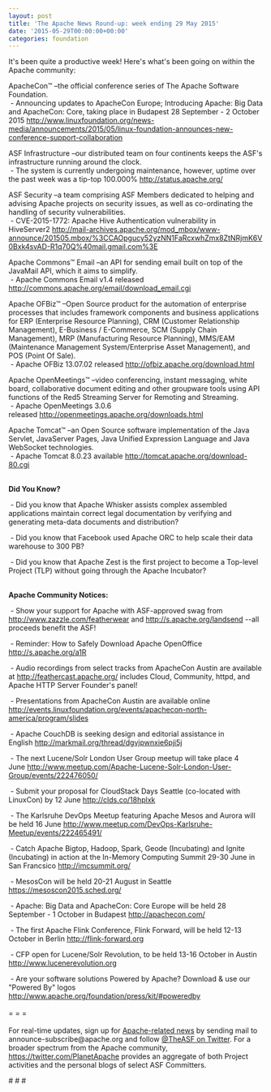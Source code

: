 ```yaml
---
layout: post
title: 'The Apache News Round-up: week ending 29 May 2015'
date: '2015-05-29T00:00:00+00:00'
categories: foundation
---
```

<div> 
    <p>It's been quite a productive week! Here's what's been going on within the Apache community:</p> 
    <p>ApacheCon™ –the official conference series of The Apache Software Foundation.<br />&nbsp;- Announcing updates to ApacheCon Europe; Introducing Apache: Big Data and ApacheCon: Core, taking place in Budapest 28 September - 2 October 2015&nbsp;<a href="http://www.linuxfoundation.org/news-media/announcements/2015/05/linux-foundation-announces-new-conference-support-collaboration">http://www.linuxfoundation.org/news-media/announcements/2015/05/linux-foundation-announces-new-conference-support-collaboration</a></p> 
    <p>ASF Infrastructure –our distributed team on four continents keeps the ASF's infrastructure running around the clock.<br />&nbsp;- The system is currently undergoing maintenance, however, uptime over the past week was a tip-top 100.000%&nbsp;<a href="http://status.apache.org/">http://status.apache.org/</a></p> 
  </div> 
  <div> 
    <p>ASF Security –a team comprising ASF Members dedicated to helping and advising Apache projects on security issues, as well as co-ordinating the handling of security vulnerabilities.<br />&nbsp;- CVE-2015-1772: Apache Hive Authentication vulnerability in HiveServer2&nbsp;<a href="http://mail-archives.apache.org/mod_mbox/www-announce/201505.mbox/%3CCAOpgucy52yzNN1FaRcxwhZmx8ZtNRjmK6V0Bxk4svAD-R1q70Q%40mail.gmail.com%3E">http://mail-archives.apache.org/mod_mbox/www-announce/201505.mbox/%3CCAOpgucy52yzNN1FaRcxwhZmx8ZtNRjmK6V0Bxk4svAD-R1q70Q%40mail.gmail.com%3E</a></p> 
  </div> 
  <p>Apache Commons™ Email –an API for sending email built on top of the JavaMail API, which it aims to simplify.<br />&nbsp;- Apache Commons Email v1.4 released <a href="http://commons.apache.org/email/download_email.cgi">http://commons.apache.org/email/download_email.cgi</a></p> 
  <div> 
    <p>Apache OFBiz™ –Open Source product for the automation of enterprise processes that includes framework components and business applications for ERP (Enterprise Resource Planning), CRM (Customer Relationship Management), E-Business / E-Commerce, SCM (Supply Chain Management), MRP (Manufacturing Resource Planning), MMS/EAM (Maintenance Management System/Enterprise Asset Management), and POS (Point Of Sale).<br />&nbsp;- Apache OFBiz 13.07.02 released&nbsp;<a href="http://ofbiz.apache.org/download.html">http://ofbiz.apache.org/download.html</a></p> 
    <div> 
      <p>Apache OpenMeetings™ –video conferencing, instant messaging, white board, collaborative document editing and other groupware tools using API functions of the Red5 Streaming Server for Remoting and Streaming.<br />&nbsp;- Apache OpenMeetings 3.0.6 released&nbsp;<a href="http://openmeetings.apache.org/downloads.html">http://openmeetings.apache.org/downloads.html</a></p> 
      <p>Apache Tomcat™ –an Open Source software implementation of the Java Servlet, JavaServer Pages, Java Unified Expression Language and Java WebSocket technologies.<br />&nbsp;- Apache Tomcat 8.0.23 available&nbsp;<a href="http://tomcat.apache.org/download-80.cgi">http://tomcat.apache.org/download-80.cgi</a> </p> 
      <p> </p> 
      <p><br /><b>Did You Know?</b></p> 
    </div> 
    <div> 
      <p>&nbsp;- Did you know that Apache Whisker&nbsp;assists complex assembled applications maintain correct legal documentation by verifying and generating meta-data documents and distribution?</p> 
      <p>&nbsp;- Did you know that Facebook used Apache ORC to help scale their data warehouse to 300 PB?</p> 
      <p>&nbsp;- Did you know that Apache Zest is the first project to become a Top-level Project (TLP) without going through the Apache Incubator?</p> 
    </div> 
    <div></div> 
    <div> 
      <p><b><br />Apache Community Notices:</b></p> 
      <p>&nbsp;- Show your support for Apache with ASF-approved swag from <a href="http://www.zazzle.com/featherwear">http://www.zazzle.com/featherwear</a> and <a href="http://s.apache.org/landsend">http://s.apache.org/landsend</a>&nbsp;--all proceeds benefit the ASF!&nbsp;</p> 
      <p>&nbsp;- Reminder: How to Safely Download Apache OpenOffice <a href="http://s.apache.org/a1R">http://s.apache.org/a1R</a></p> 
      <p>&nbsp;- Audio recordings from select tracks from ApacheCon Austin are available at <a href="http://feathercast.apache.org/">http://feathercast.apache.org/</a>&nbsp;includes Cloud, Community, httpd, and Apache HTTP Server Founder's panel!</p> 
      <p>&nbsp;- Presentations from ApacheCon Austin are available online <a href="http://events.linuxfoundation.org/events/apachecon-north-america/program/slides">http://events.linuxfoundation.org/events/apachecon-north-america/program/slides</a></p> 
      <div> 
        <p>&nbsp;- Apache CouchDB is seeking design and editorial assistance in English&nbsp;<a href="http://markmail.org/thread/dgvjpwnxie6pji5j">http://markmail.org/thread/dgvjpwnxie6pji5j</a></p> 
      </div> 
    </div> 
    <div> 
      <p>&nbsp;- The next Lucene/Solr London User Group meetup will take place 4 June&nbsp;<a href="http://www.meetup.com/Apache-Lucene-Solr-London-User-Group/events/222476050/">http://www.meetup.com/Apache-Lucene-Solr-London-User-Group/events/222476050/</a></p> 
    </div> 
    <div> 
      <p>&nbsp;- Submit your proposal for CloudStack Days Seattle (co-located with LinuxCon) by 12 June&nbsp;<a href="http://clds.co/18hplxk">http://clds.co/18hplxk</a></p> 
      <p>&nbsp;- The Karlsruhe DevOps Meetup featuring Apache Mesos and Aurora will be held 16 June <a href="http://www.meetup.com/DevOps-Karlsruhe-Meetup/events/222465491/">http://www.meetup.com/DevOps-Karlsruhe-Meetup/events/222465491/</a></p> 
      <p>&nbsp;- Catch Apache Bigtop, Hadoop, Spark, Geode (Incubating) and Ignite (Incubating) in action at the In-Memory Computing Summit&nbsp;29-30 June in San Francsico&nbsp;<a href="http://imcsummit.org/">http://imcsummit.org/</a></p> 
      <p>&nbsp;- MesosCon will be held 20-21 August in Seattle <a href="https://mesoscon2015.sched.org/">https://mesoscon2015.sched.org/</a></p> 
      <p>&nbsp;- Apache: Big Data and ApacheCon: Core Europe will be held 28 September - 1 October in Budapest&nbsp;<a href="http://apachecon.com/">http://apachecon.com/</a></p> 
      <p>&nbsp;- The first Apache Flink Conference, Flink Forward, will be held 12-13 October in Berlin <a href="http://flink-forward.org/">http://flink-forward.org</a></p> 
      <p>&nbsp;- CFP open for Lucene/Solr Revolution, to be held 13-16 October in Austin <a href="http://lucenerevolution.org/">http://www.lucenerevolution.org</a></p> 
    </div> 
    <div>&nbsp;- Are your software solutions Powered by Apache? Download &amp; use our &quot;Powered By&quot; logos <a href="http://www.apache.org/foundation/press/kit/#poweredby">http://www.apache.org/foundation/press/kit/#poweredby</a></div> 
    <div><br /></div> 
    <div>= = =</div> 
    <div><br /></div> 
    <div>For real-time updates, sign up for <a href="http://www.apache.org/foundation/mailinglists.html#foundation-announce">Apache-related news</a> by sending mail to announce-subscribe@apache.org and follow <a href="https://twitter.com/TheASF">@TheASF on Twitter</a>. For a broader spectrum from the Apache community, <a href="https://twitter.com/PlanetApache">https://twitter.com/PlanetApache</a> provides an aggregate of both Project activities and the personal blogs of select ASF Committers.</div> 
    <p># # #&nbsp;</p> 
  </div>
